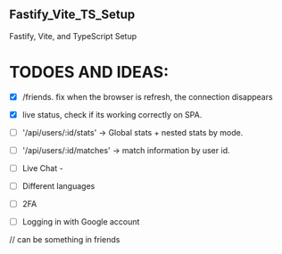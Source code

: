 ## Fastify_Vite_TS_Setup
Fastify, Vite, and TypeScript Setup


# TODOES AND IDEAS:
- [x] /friends. fix when the browser is refresh, the connection disappears
- [x] live status, check if its working correctly on SPA.
- [ ] '/api/users/:id/stats' -> Global stats + nested stats by mode.
- [ ] '/api/users/:id/matches' -> match information by user id.
- [ ] Live Chat -
- [ ] Different languages
- [ ] 2FA
- [ ] Logging in with Google account


// can be something in friends